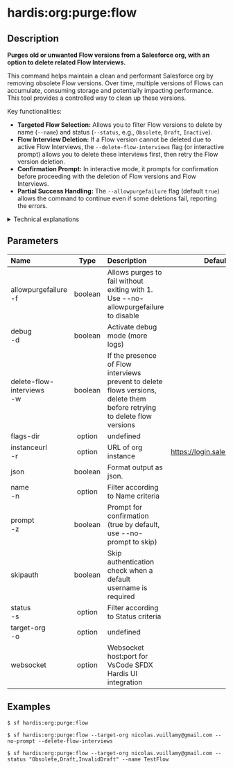 <!-- This file has been generated with command 'sf hardis:doc:plugin:generate'. Please do not update it manually or it may be overwritten -->
# hardis:org:purge:flow

## Description


**Purges old or unwanted Flow versions from a Salesforce org, with an option to delete related Flow Interviews.**

This command helps maintain a clean and performant Salesforce org by removing obsolete Flow versions. Over time, multiple versions of Flows can accumulate, consuming storage and potentially impacting performance. This tool provides a controlled way to clean up these versions.

Key functionalities:

- **Targeted Flow Selection:** Allows you to filter Flow versions to delete by name (`--name`) and status (`--status`, e.g., `Obsolete`, `Draft`, `Inactive`).
- **Flow Interview Deletion:** If a Flow version cannot be deleted due to active Flow Interviews, the `--delete-flow-interviews` flag (or interactive prompt) allows you to delete these interviews first, then retry the Flow version deletion.
- **Confirmation Prompt:** In interactive mode, it prompts for confirmation before proceeding with the deletion of Flow versions and Flow Interviews.
- **Partial Success Handling:** The `--allowpurgefailure` flag (default `true`) allows the command to continue even if some deletions fail, reporting the errors.

<details markdown="1">
<summary>Technical explanations</summary>

The command's technical implementation involves:

- **SOQL Queries (Tooling API):** It queries the `Flow` object (using the Tooling API) to list Flow versions based on the provided filters (name, status, manageable state).
- **Bulk Deletion (Tooling API):** It uses `bulkDeleteTooling` to perform mass deletions of Flow versions. If deletion fails due to active interviews, it extracts the interview IDs.
- **Flow Interview Management:** If `delete-flow-interviews` is enabled, it queries `FlowInterview` objects, performs bulk deletion of the identified interviews using `bulkDelete`, and then retries the Flow version deletion.
- **Interactive Prompts:** Uses the `prompts` library to interact with the user for selecting Flows, statuses, and confirming deletion actions.
- **Error Reporting:** Logs detailed error messages for failed deletions, including the specific reasons.
- **Command-Line Execution:** Uses `execSfdxJson` to execute Salesforce CLI commands for querying Flow data.
</details>


## Parameters

|Name|Type|Description|Default|Required|Options|
|:---|:--:|:----------|:-----:|:------:|:-----:|
|allowpurgefailure<br/>-f|boolean|Allows purges to fail without exiting with 1. Use --no-allowpurgefailure to disable||||
|debug<br/>-d|boolean|Activate debug mode (more logs)||||
|delete-flow-interviews<br/>-w|boolean|If the presence of Flow interviews prevent to delete flows versions, delete them before retrying to delete flow versions||||
|flags-dir|option|undefined||||
|instanceurl<br/>-r|option|URL of org instance|https://login.salesforce.com|||
|json|boolean|Format output as json.||||
|name<br/>-n|option|Filter according to Name criteria||||
|prompt<br/>-z|boolean|Prompt for confirmation (true by default, use --no-prompt to skip)||||
|skipauth|boolean|Skip authentication check when a default username is required||||
|status<br/>-s|option|Filter according to Status criteria||||
|target-org<br/>-o|option|undefined||||
|websocket|option|Websocket host:port for VsCode SFDX Hardis UI integration||||

## Examples

```shell
$ sf hardis:org:purge:flow
```

```shell
$ sf hardis:org:purge:flow --target-org nicolas.vuillamy@gmail.com --no-prompt --delete-flow-interviews
```

```shell
$ sf hardis:org:purge:flow --target-org nicolas.vuillamy@gmail.com --status "Obsolete,Draft,InvalidDraft" --name TestFlow
```


